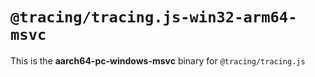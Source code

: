 # `@tracing/tracing.js-win32-arm64-msvc`

This is the **aarch64-pc-windows-msvc** binary for `@tracing/tracing.js`
